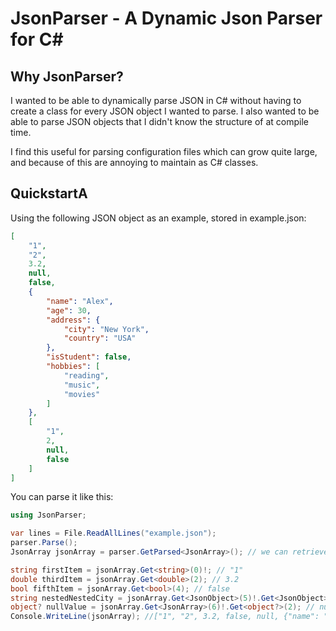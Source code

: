 # JsonParser - A Dynamic Json Parser for C\#

## Why JsonParser?

I wanted to be able to dynamically parse JSON in C# without having to create a class for every JSON object I wanted to parse.
I also wanted to be able to parse JSON objects that I didn't know the structure of at compile time.

I find this useful for parsing configuration files which can grow quite large, and because of this are annoying to maintain as C# classes.

## QuickstartA

Using the following JSON object as an example, stored in example.json:

```JSON
[
    "1",
    "2",
    3.2,
    null,
    false,
    {
        "name": "Alex",
        "age": 30,
        "address": {
            "city": "New York",
            "country": "USA"
        },
        "isStudent": false,
        "hobbies": [
            "reading",
            "music",
            "movies"
        ]
    },
    [
        "1",
        2,
        null,
        false
    ]
]
```

You can parse it like this:

```C#
using JsonParser;

var lines = File.ReadAllLines("example.json");
parser.Parse();
JsonArray jsonArray = parser.GetParsed<JsonArray>(); // we can retrieve either a JsonArray or a JsonObject

string firstItem = jsonArray.Get<string>(0)!; // "1"
double thirdItem = jsonArray.Get<double>(2); // 3.2
bool fifthItem = jsonArray.Get<bool>(4); // false
string nestedNestedCity = jsonArray.Get<JsonObject>(5)!.Get<JsonObject>("address")!.Get<string>("city")!; // "New York"
object? nullValue = jsonArray.Get<JsonArray>(6)!.Get<object?>(2); // null
Console.WriteLine(jsonArray); //["1", "2", 3.2, false, null, {"name": "Alex", "age": 30, "isStudent": false, "address": {"city": "New York", "country": "USA"}, "hobbies": ["reading", "music", "movies"]}, ["1", 2, false, null]]
```
